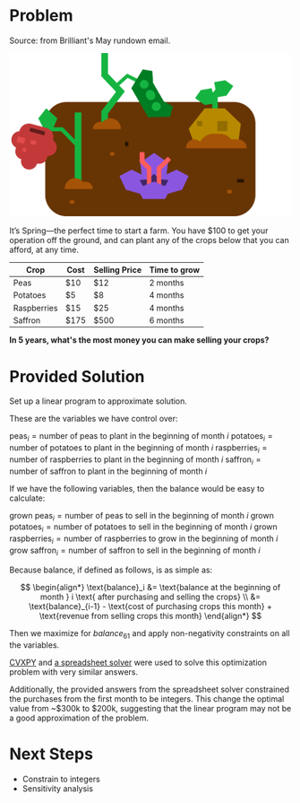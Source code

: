 # Problem
Source: from Brilliant's May rundown email.

![image](./crops.png)

It’s Spring—the perfect time to start a farm. You have $100 to get your operation off the ground, and can plant any of the crops below that you can afford, at any time. 

| Crop        | Cost | Selling Price | Time to grow |
| ----------- | ---- | ------------- | ------------ |
| Peas        | $10  | $12           | 2 months     |
| Potatoes    | $5   | $8            | 4 months     |
| Raspberries | $15  | $25           | 4 months     |
| Saffron     | $175 | $500          | 6 months     |

**In 5 years, what's the most money you can make selling your crops?**

# Provided Solution
Set up a linear program to approximate solution.

These are the variables we have control over:

$`\text{peas}_i = \text{number of peas to plant in the beginning of month } i`$ 
$`\text{potatoes}_i = \text{number of potatoes to plant in the beginning of month } i`$ 
$`\text{raspberries}_i = \text{number of raspberries to plant in the beginning of month } i`$ 
$`\text{saffron}_i = \text{number of saffron to plant in the beginning of month } i`$ 

If we have the following variables, then the balance would be easy to calculate:

$`\text{grown peas}_i = \text{number of peas to sell in the beginning of month } i`$ 
$`\text{grown potatoes}_i = \text{number of potatoes to sell in the beginning of month } i`$ 
$`\text{grown raspberries}_i = \text{number of raspberries to grow in the beginning of month } i`$ 
$`\text{grow saffron}_i = \text{number of saffron to sell in the beginning of month } i`$ 

Because balance, if defined as follows, is as simple as:

$$
\begin{align*}
\text{balance}_i &= \text{balance at the beginning of month } i \text{ after purchasing and selling the crops} \\
&= \text{balance}_{i-1} - \text{cost of purchasing crops this month} + \text{revenue from selling crops this month}
\end{align*}
$$

Then we maximize for $balance_{61}$ and apply non-negativity constraints on all the variables.

[CVXPY](https://www.cvxpy.org/) and [a spreadsheet solver](https://help.libreoffice.org/latest/en-US/text/scalc/01/solver.html) were used to solve this optimization problem with very similar answers.

Additionally, the provided answers from the spreadsheet solver constrained the purchases from the first month to be integers. This change the optimal value from ~$300k to $200k, suggesting that the linear program may not be a good approximation of the problem.

# Next Steps
- Constrain to integers
- Sensitivity analysis


